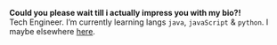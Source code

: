 **Could you please wait till i actually impress you with my bio?!**  
Tech Engineer. I’m currently learning langs `java`, `javaScript` & `python`.
I maybe elsewhere [here](https://acdevs.github.io/).
